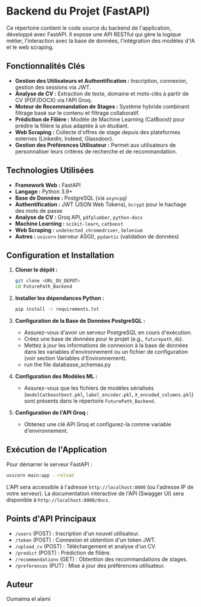 # Backend du Projet (FastAPI)

Ce répertoire contient le code source du backend de l'application, développé avec FastAPI. Il expose une API RESTful qui gère la logique métier, l'interaction avec la base de données, l'intégration des modèles d'IA et le web scraping.

## Fonctionnalités Clés

- **Gestion des Utilisateurs et Authentification :** Inscription, connexion, gestion des sessions via JWT.
- **Analyse de CV :** Extraction de texte, domaine et mots-clés à partir de CV (PDF/DOCX) via l'API Groq.
- **Moteur de Recommandation de Stages :** Système hybride combinant filtrage basé sur le contenu et filtrage collaboratif.
- **Prédiction de Filière :** Modèle de Machine Learning (CatBoost) pour prédire la filière la plus adaptée à un étudiant.
- **Web Scraping :** Collecte d'offres de stage depuis des plateformes externes (LinkedIn, Indeed, Glassdoor).
- **Gestion des Préférences Utilisateur :** Permet aux utilisateurs de personnaliser leurs critères de recherche et de recommandation.

## Technologies Utilisées

- **Framework Web :** FastAPI
- **Langage :** Python 3.9+
- **Base de Données :** PostgreSQL (via `asyncpg`)
- **Authentification :** JWT (JSON Web Tokens), `bcrypt` pour le hachage des mots de passe
- **Analyse de CV :** Groq API, `pdfplumber`, `python-docx`
- **Machine Learning :** `scikit-learn`, `catboost`
- **Web Scraping :** `undetected_chromedriver`, `Selenium`
- **Autres :** `uvicorn` (serveur ASGI), `pydantic` (validation de données)

## Configuration et Installation

1.  **Cloner le dépôt :**
    ```bash
    git clone <URL_DU_DEPOT>
    cd FuturePath_Backend
    ```

3.  **Installer les dépendances Python :**
    ```bash
    pip install -r requirements.txt
    ```

4.  **Configuration de la Base de Données PostgreSQL :**
    *   Assurez-vous d'avoir un serveur PostgreSQL en cours d'exécution.
    *   Créez une base de données pour le projet (e.g., `futurepath_db`).
    *   Mettez à jour les informations de connexion à la base de données dans les variables d'environnement ou un fichier de configuration (voir section Variables d'Environnement).
    *   run the file databasse_schemas.py

5.  **Configuration des Modèles ML :**
    *   Assurez-vous que les fichiers de modèles sérialisés (`modelCatboostbest.pkl`, `label_encoder.pkl`, `X_encoded_columns.pkl`) sont présents dans le répertoire `FuturePath_Backend`.

6.  **Configuration de l'API Groq :**
    *   Obtenez une clé API Groq et configurez-la comme variable d'environnement.  


## Exécution de l'Application

Pour démarrer le serveur FastAPI :

```bash
uvicorn main:app --reload
```

L'API sera accessible à l'adresse `http://localhost:8000` (ou l'adresse IP de votre serveur). La documentation interactive de l'API (Swagger UI) sera disponible à `http://localhost:8000/docs`.

## Points d'API Principaux

- `/users` (POST) : Inscription d'un nouvel utilisateur.
- `/token` (POST) : Connexion et obtention d'un token JWT.
- `/upload_cv` (POST) : Téléchargement et analyse d'un CV.
- `/predict` (POST) : Prédiction de filière.
- `/recommendations` (GET) : Obtention des recommandations de stages.
- `/preferences` (PUT) : Mise à jour des préférences utilisateur.


## Auteur

Oumaima el alami

